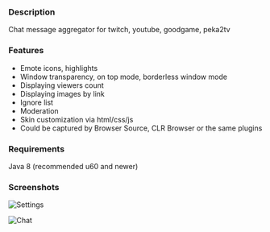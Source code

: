 ### Description
Chat message aggregator for twitch, youtube, goodgame, peka2tv 

### Features
* Emote icons, highlights
* Window transparency, on top mode, borderless window mode
* Displaying viewers count
* Displaying images by link
* Ignore list
* Moderation
* Skin customization via html/css/js
* Could be captured by Browser Source, CLR Browser or the same plugins

### Requirements
Java 8 (recommended u60 and newer)

### Screenshots
![Settings](https://i.imgur.com/J7z8yNN.png)

![Chat](http://i.imgur.com/zLf5mmZ.png)

